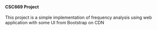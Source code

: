 #### CSC669 Project

This project is a simple implementation of frequency analysis using web application with some UI from Bootstrap on CDN